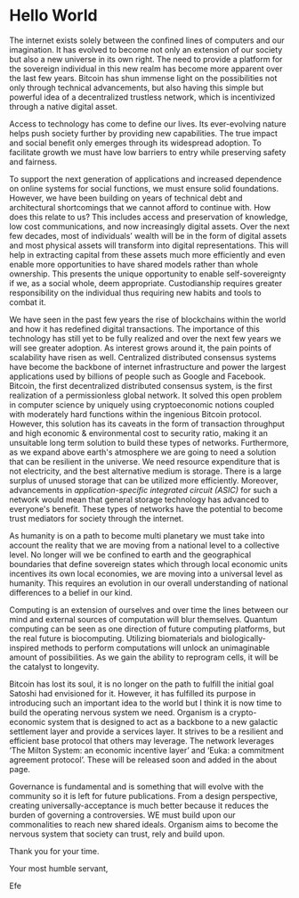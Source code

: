 # Hello World

The internet exists solely between the confined lines of computers and our imagination. It has evolved to become not only an extension of our society but also a new universe in its own right. The need to provide a platform for the sovereign individual in this new realm has become more apparent over the last few years. Bitcoin has shun immense light on the possibilities not only through technical advancements, but also having this simple but powerful idea of a decentralized trustless network, which is incentivized through a native digital asset.

Access to technology has come to define our lives. Its ever-evolving nature helps push society further by providing new capabilities. The true impact and social benefit only emerges through its widespread adoption. To facilitate growth we must have low barriers to entry while preserving safety and fairness.

To support the next generation of applications and increased dependence on online systems for social functions, we must ensure solid foundations. However, we have been building on years of technical debt and architectural shortcomings that we cannot afford to continue with. How does this relate to us? This includes access and preservation of knowledge, low cost communications, and now increasingly digital assets. Over the next few decades, most of individuals’ wealth will be in the form of digital assets and most physical assets will transform into digital representations. This will help in extracting capital from these assets much more efficiently and even enable more opportunities to have shared models rather than whole ownership. This presents the unique opportunity to enable self-sovereignty if we, as a social whole, deem appropriate. Custodianship requires greater responsibility on the individual thus requiring new habits and tools to combat it.    

We have seen in the past few years the rise of blockchains within the world and how it has redefined digital transactions. The importance of this technology has still yet to be fully realized and over the next few years we will see greater adoption. As interest grows around it, the pain points of scalability have risen as well. Centralized distributed consensus systems have become the backbone of internet infrastructure and power the largest applications used by billions of people such as Google and Facebook. Bitcoin, the first decentralized distributed consensus system, is the first realization of a permissionless global network. It solved this open problem in computer science by uniquely using cryptoeconomic notions coupled with moderately hard functions within the ingenious Bitcoin protocol. However, this solution has its caveats in the form of transaction throughput and high economic & environmental cost to security ratio, making it an unsuitable long term solution to build these types of networks. Furthermore, as we expand above earth's atmosphere we are going to need a solution that can be resilient in the universe. We need resource expenditure that is not electricity, and the best alternative medium is storage. There is a large surplus of unused storage that can be utilized more efficiently. Moreover, advancements in *application-specific integrated circuit (ASIC)* for such a network would mean that general storage technology has advanced to everyone's benefit. These types of networks have the potential to become trust mediators for society through the internet. 

As humanity is on a path to become multi planetary we must take into account the reality that we are moving from a national level to a collective level. No longer will we be confined to earth and the geographical boundaries that define sovereign states which through local economic units incentives its own local economies, we are moving into a universal level as humanity. This requires an evolution in our overall understanding of national differences to a belief in our kind.

Computing is an extension of ourselves and over time the lines between our mind and external sources of computation will blur themselves. Quantum computing can be seen as one direction of future computing platforms, but the real future is biocomputing. Utilizing biomaterials and biologically-inspired methods to perform computations will unlock an unimaginable amount of possibilities. As we gain the ability to reprogram cells, it will be the catalyst to longevity.

Bitcoin has lost its soul, it is no longer on the path to fulfill the initial goal Satoshi had envisioned for it. However, it has fulfilled its purpose in introducing such an important idea to the world but I think it is now time to build the operating nervous system we need. Organism is a crypto-economic system that is designed to act as a backbone to a new galactic settlement layer and provide a services layer. It strives to be a resilient and efficient base protocol that others may leverage. The network leverages ‘The Milton System: an economic incentive layer’ and ‘Euka: a commitment agreement protocol’. These will be released soon and added in the about page.

Governance is fundamental and is something that will evolve with the community so it is left for future publications. From a design perspective, creating universally-acceptance is much better because it reduces the burden of governing a controversies. WE must build upon our commonalities to reach new shared ideals. Organism aims to become the nervous system that society can trust, rely and build upon.



Thank you for your time.     

Your most humble servant,

Efe